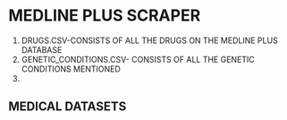 # MEDLINE PLUS SCRAPER

1. DRUGS.CSV-CONSISTS OF ALL THE DRUGS ON THE MEDLINE PLUS DATABASE
2. GENETIC_CONDITIONS.CSV- CONSISTS OF ALL THE GENETIC CONDITIONS MENTIONED
3.

## MEDICAL DATASETS
